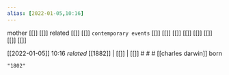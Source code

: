 ```yaml
---
alias: [2022-01-05,10:16]
---
```

 mother [[]] [[]]
 related [[]] [[]]
 `contemporary events` [[]] [[]] [[]] [[]] [[]] [[]] [[]] [[]]

[[2022-01-05]] 10:16 _related_ [[1882]] | [[]] | [[]] # # #
[[charles darwin]] born
```query
"1802"
```